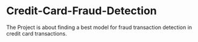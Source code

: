 # Credit-Card-Fraud-Detection
The Project is about finding a best model for fraud transaction detection in credit card transactions.
